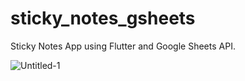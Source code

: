 # sticky_notes_gsheets

Sticky Notes App using Flutter and Google Sheets API.

![Untitled-1](https://user-images.githubusercontent.com/86146554/156328717-2e5237bf-3cf4-49bf-b0d0-b6733a008620.png)
